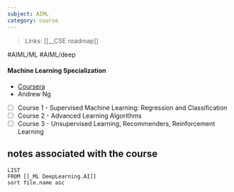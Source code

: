 ```yaml
---
subject: AIML
category: course
---
```

>Links: [[__CSE roadmap]]

#AIML/ML #AIML/deep 
#### **Machine Learning Specialization**
- [Coursera](https://www.coursera.org/specializations/machine-learning-introduction) 
- Andrew Ng
- [ ] Course 1 - Supervised Machine Learning: Regression and Classification
- [ ] Course 2 - Advanced Learning Algorithms
- [ ] Course 3 - Unsupervised Learning, Recommenders, Reinforcement Learning

## notes associated with the course
```dataview
LIST 
FROM [[_ML DeepLearning.AI]]
sort file.name asc
```
